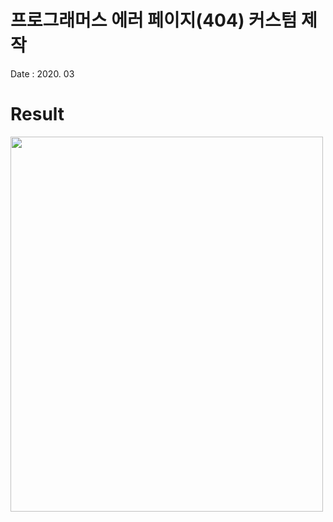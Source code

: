# 프로그래머스 에러 페이지(404) 커스텀 제작
Date : 2020. 03 

# Result
<div><img src="img/에러%%페이지%%정면샷.jpg" width="500" height="600"></div> <br>

